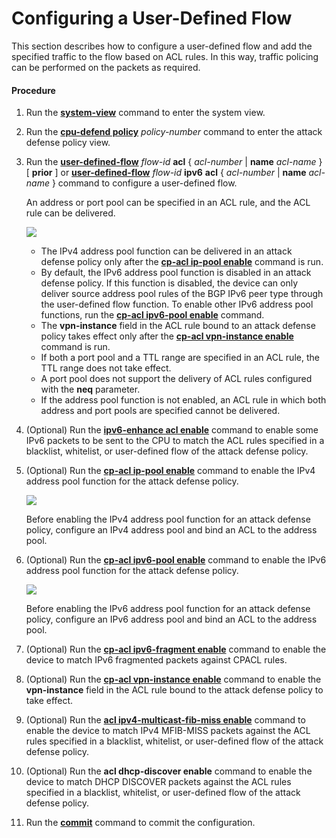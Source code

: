 Configuring a User-Defined Flow
===============================

This section describes how to configure a user-defined flow and add the specified traffic to the flow based on ACL rules. In this way, traffic policing can be performed on the packets as required.

#### Procedure

1. Run the [**system-view**](cmdqueryname=system-view) command to enter the system view.
2. Run the [**cpu-defend policy**](cmdqueryname=cpu-defend+policy) *policy-number* command to enter the attack defense policy view.
3. Run the [**user-defined-flow**](cmdqueryname=user-defined-flow+acl+name+prior+ipv6+acl+name) *flow-id* **acl** { *acl-number* | **name** *acl-name* } [ **prior** ] or [**user-defined-flow**](cmdqueryname=user-defined-flow+ipv6+acl+name) *flow-id* **ipv6** **acl** { *acl-number* | **name** *acl-name* } command to configure a user-defined flow.
   
   
   
   An address or port pool can be specified in an ACL rule, and the ACL rule can be delivered.
   
   ![](../../../../public_sys-resources/note_3.0-en-us.png) 
   * The IPv4 address pool function can be delivered in an attack defense policy only after the [**cp-acl ip-pool enable**](cmdqueryname=cp-acl+ip-pool+enable) command is run.
   * By default, the IPv6 address pool function is disabled in an attack defense policy. If this function is disabled, the device can only deliver source address pool rules of the BGP IPv6 peer type through the user-defined flow function. To enable other IPv6 address pool functions, run the [**cp-acl ipv6-pool enable**](cmdqueryname=cp-acl+ipv6-pool+enable) command.
   * The **vpn-instance** field in the ACL rule bound to an attack defense policy takes effect only after the [**cp-acl vpn-instance enable**](cmdqueryname=cp-acl+vpn-instance+enable) command is run.
   * If both a port pool and a TTL range are specified in an ACL rule, the TTL range does not take effect.
   * A port pool does not support the delivery of ACL rules configured with the **neq** parameter.
   * If the address pool function is not enabled, an ACL rule in which both address and port pools are specified cannot be delivered.
4. (Optional) Run the [**ipv6-enhance acl enable**](cmdqueryname=ipv6-enhance+acl+enable) command to enable some IPv6 packets to be sent to the CPU to match the ACL rules specified in a blacklist, whitelist, or user-defined flow of the attack defense policy.
5. (Optional) Run the [**cp-acl ip-pool enable**](cmdqueryname=cp-acl+ip-pool+enable) command to enable the IPv4 address pool function for the attack defense policy.
   
   ![](../../../../public_sys-resources/note_3.0-en-us.png) 
   
   Before enabling the IPv4 address pool function for an attack defense policy, configure an IPv4 address pool and bind an ACL to the address pool.
6. (Optional) Run the [**cp-acl ipv6-pool enable**](cmdqueryname=cp-acl+ipv6-pool+enable) command to enable the IPv6 address pool function for the attack defense policy.
   
   ![](../../../../public_sys-resources/note_3.0-en-us.png) 
   
   Before enabling the IPv6 address pool function for an attack defense policy, configure an IPv6 address pool and bind an ACL to the address pool.
7. (Optional) Run the **[**cp-acl ipv6-fragment enable**](cmdqueryname=cp-acl+ipv6-fragment+enable)** command to enable the device to match IPv6 fragmented packets against CPACL rules.
8. (Optional) Run the [**cp-acl vpn-instance enable**](cmdqueryname=cp-acl+vpn-instance+enable) command to enable the **vpn-instance** field in the ACL rule bound to the attack defense policy to take effect.
9. (Optional) Run the [**acl ipv4-multicast-fib-miss enable**](cmdqueryname=acl+ipv4-multicast-fib-miss+enable) command to enable the device to match IPv4 MFIB-MISS packets against the ACL rules specified in a blacklist, whitelist, or user-defined flow of the attack defense policy.
10. (Optional) Run the **acl dhcp-discover enable** command to enable the device to match DHCP DISCOVER packets against the ACL rules specified in a blacklist, whitelist, or user-defined flow of the attack defense policy.
11. Run the [**commit**](cmdqueryname=commit) command to commit the configuration.
